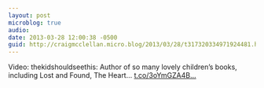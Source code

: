 ```yaml
---
layout: post
microblog: true
audio: 
date: 2013-03-28 12:00:38 -0500
guid: http://craigmcclellan.micro.blog/2013/03/28/t317320334971924481.html
---
```

Video: thekidshouldseethis: Author of so many lovely children’s books, including Lost and Found, The Heart... [t.co/3oYmGZA4B...](http://t.co/3oYmGZA4Bu)
